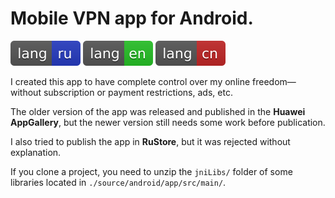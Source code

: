 # Mobile VPN app for Android.

[![ru](/README/markdown/assets/language-badges/ru.svg)](/README/markdown/README.ru.md)
[![en](/README/markdown/assets/language-badges/en.svg)](/README/markdown/README.en.md)
[![cn](/README/markdown/assets/language-badges/cn.svg)](/README/markdown/README.cn.md)

I created this app to have complete control over my online freedom—without subscription or payment restrictions, ads, etc.

The older version of the app was released and published in the **Huawei AppGallery**, but the newer version still needs some work before publication.

I also tried to publish the app in **RuStore**, but it was rejected without explanation.

If you clone a project, you need to unzip the `jniLibs/` folder of some libraries located in `./source/android/app/src/main/`.